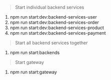 > Start individual backend services

1. npm run start:dev:backend-services-user
2. npm run start:dev:backend-services-order
3. npm run start:dev:backend-services-product
4. npm run start:dev:backend-services-payment

> Start all backend services together

1. npm run start:backends

> Start gateway

1. npm run start:gateway
